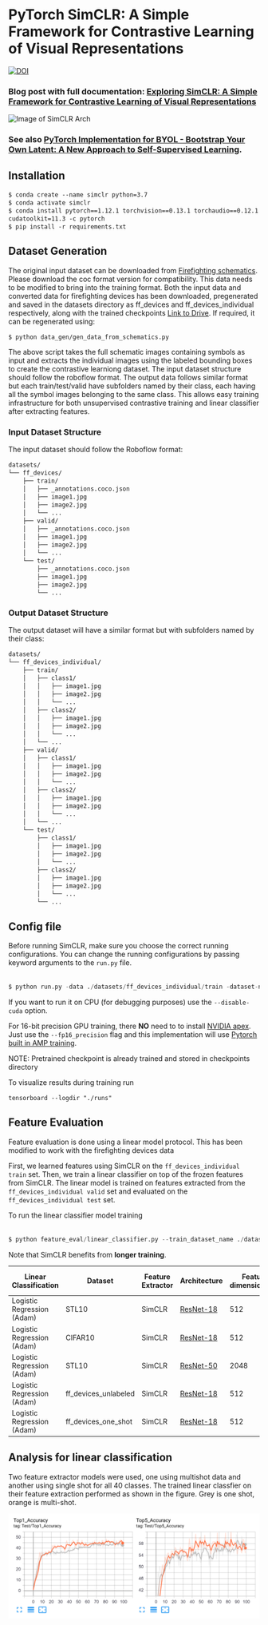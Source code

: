 # PyTorch SimCLR: A Simple Framework for Contrastive Learning of Visual Representations
[![DOI](https://zenodo.org/badge/241184407.svg)](https://zenodo.org/badge/latestdoi/241184407)


### Blog post with full documentation: [Exploring SimCLR: A Simple Framework for Contrastive Learning of Visual Representations](https://sthalles.github.io/simple-self-supervised-learning/)

![Image of SimCLR Arch](https://sthalles.github.io/assets/contrastive-self-supervised/cover.png)

### See also [PyTorch Implementation for BYOL - Bootstrap Your Own Latent: A New Approach to Self-Supervised Learning](https://github.com/sthalles/PyTorch-BYOL).

## Installation

```
$ conda create --name simclr python=3.7
$ conda activate simclr
$ conda install pytorch==1.12.1 torchvision==0.13.1 torchaudio==0.12.1 cudatoolkit=11.3 -c pytorch
$ pip install -r requirements.txt
```

## Dataset Generation

The original input dataset can be downloaded from [Firefighting schematics](https://universe.roboflow.com/yaid-pzikt/firefighting-device-detection/dataset/6). Please download the coc format version for compatibility. This data needs to be modified to bring into the training format.
Both the input data and converted data for firefighting devices has been downloaded, pregenerated and saved in the datasets directory as ff_devices and ff_devices_individual respectively, along with the trained checkpoints [Link to Drive](https://drive.google.com/drive/folders/10mmwIRmeUgIU4QU1-q4NnE97uGpS1JrI?usp=sharing). If required, it can be regenerated using:

```
$ python data_gen/gen_data_from_schematics.py
```

The above script takes the full schematic images containing symbols as input and extracts the individual images using the labeled bounding boxes to create the contrastive learniong dataset. The input dataset structure should follow the roboflow format. The output data follows similar format but each train/test/valid have subfolders named by their class, each having all the symbol images belonging to the same class. This allows easy training infrastructure for both unsupervised contrastive training and linear classifier after extracting features.
### Input Dataset Structure

The input dataset should follow the Roboflow format:

```
datasets/
└── ff_devices/
    ├── train/
    │   ├── _annotations.coco.json
    │   ├── image1.jpg
    │   ├── image2.jpg
    │   └── ...
    ├── valid/
    │   ├── _annotations.coco.json
    │   ├── image1.jpg
    │   ├── image2.jpg
    │   └── ...
    └── test/
        ├── _annotations.coco.json
        ├── image1.jpg
        ├── image2.jpg
        └── ...
```

### Output Dataset Structure

The output dataset will have a similar format but with subfolders named by their class:

```
datasets/
└── ff_devices_individual/
    ├── train/
    │   ├── class1/
    │   │   ├── image1.jpg
    │   │   ├── image2.jpg
    │   │   └── ...
    │   ├── class2/
    │   │   ├── image1.jpg
    │   │   ├── image2.jpg
    │   │   └── ...
    │   └── ...
    ├── valid/
    │   ├── class1/
    │   │   ├── image1.jpg
    │   │   ├── image2.jpg
    │   │   └── ...
    │   ├── class2/
    │   │   ├── image1.jpg
    │   │   ├── image2.jpg
    │   │   └── ...
    │   └── ...
    └── test/
        ├── class1/
        │   ├── image1.jpg
        │   ├── image2.jpg
        │   └── ...
        ├── class2/
        │   ├── image1.jpg
        │   ├── image2.jpg
        │   └── ...
        └── ...
```


## Config file

Before running SimCLR, make sure you choose the correct running configurations. You can change the running configurations by passing keyword arguments to the ```run.py``` file.

```python

$ python run.py -data ./datasets/ff_devices_individual/train -dataset-name ff_devices_one_shot -b 32 --epochs 200 --log-every-n-steps 10 

```

If you want to run it on CPU (for debugging purposes) use the ```--disable-cuda``` option.

For 16-bit precision GPU training, there **NO** need to to install [NVIDIA apex](https://github.com/NVIDIA/apex). Just use the ```--fp16_precision``` flag and this implementation will use [Pytorch built in AMP training](https://pytorch.org/docs/stable/notes/amp_examples.html).

NOTE: Pretrained checkpoint is already trained and stored in checkpoints directory

To visualize results during training run
```
tensorboard --logdir "./runs"
```

## Feature Evaluation

Feature evaluation is done using a linear model protocol. This has been modified to work with the firefighting devices data

First, we learned features using SimCLR on the ```ff_devices_individual train``` set. Then, we train a linear classifier on top of the frozen features from SimCLR. The linear model is trained on features extracted from the ```ff_devices_individual valid``` set and evaluated on the ```ff_devices_individual test``` set. 

To run the linear classifier model training
```python

$ python feature_eval/linear_classifier.py --train_dataset_name ./datasets/ff_devices_individual/valid --test_dataset_name ./datasets/ff_devices_individual/test --checkpoint_path ./checkpoints/one_shot_with_aug/checkpoint_0200.pth.tar

```

Note that SimCLR benefits from **longer training**.

| Linear Classification      | Dataset              | Feature Extractor | Architecture                                                                    | Feature dimensionality | Projection Head dimensionality | Epochs | Top1 % |
|----------------------------|----------------------|-------------------|---------------------------------------------------------------------------------|------------------------|--------------------------------|--------|--------|
| Logistic Regression (Adam) | STL10                | SimCLR            | [ResNet-18](https://drive.google.com/open?id=14_nH2FkyKbt61cieQDiSbBVNP8-gtwgF) | 512                    | 128                            | 100    | 74.45  |
| Logistic Regression (Adam) | CIFAR10              | SimCLR            | [ResNet-18](https://drive.google.com/open?id=1lc2aoVtrAetGn0PnTkOyFzPCIucOJq7C) | 512                    | 128                            | 100    | 69.82  |
| Logistic Regression (Adam) | STL10                | SimCLR            | [ResNet-50](https://drive.google.com/open?id=1ByTKAUsdm_X7tLcii6oAEl5qFRqRMZSu) | 2048                   | 128                            | 50     | 70.075 |
| Logistic Regression (Adam) | ff_devices_unlabeled | SimCLR            | [ResNet-18](https://drive.google.com/open?id=14_nH2FkyKbt61cieQDiSbBVNP8-gtwgF) | 512                    | 128                            | 100    | 41.41  |
| Logistic Regression (Adam) | ff_devices_one_shot  | SimCLR            | [ResNet-18](https://drive.google.com/open?id=14_nH2FkyKbt61cieQDiSbBVNP8-gtwgF) | 512                    | 128                            | 50     | 42.97  |

## Analysis for linear classification

Two feature extractor models were used, one using multishot data and another using single shot for all 40 classes. The trained linear classfier on their feature extraction performed as shown in the figure. Grey is one shot, orange is multi-shot.

![One Shot vs Multi Shot Analysis](analysis_pics/one_shotVSmulti_shot.png)

